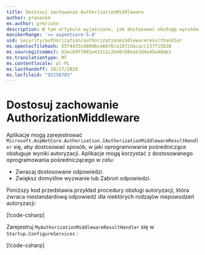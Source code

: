 ```yaml
---
title: Dostosuj zachowanie AuthorizationMiddleware
author: pranavkm
ms.author: prkrishn
description: W tym artykule wyjaśniono, jak dostosować obsługę wyników AuthorizationMiddleware.
monikerRange: '>= aspnetcore-5.0'
uid: security/authorization/authorizationmiddlewareresulthandler
ms.openlocfilehash: 55f4433c080d6ce6676ca1072dacacc137f15638
ms.sourcegitcommit: b3ec60f7682e43211c2b40c60eab3d4e45a48ab1
ms.translationtype: MT
ms.contentlocale: pl-PL
ms.lasthandoff: 10/17/2020
ms.locfileid: "92156785"
---
```

# <a name="customize-the-behavior-of-authorizationmiddleware"></a>Dostosuj zachowanie AuthorizationMiddleware

Aplikacje mogą zarejestrować `Microsoft.AspNetCore.Authorization.IAuthorizationMiddlewareResultHandler` się, aby dostosować sposób, w jaki oprogramowanie pośredniczące obsługuje wyniki autoryzacji. Aplikacje mogą korzystać z dostosowanego oprogramowania pośredniczącego w celu:

* Zwracaj dostosowane odpowiedzi.
* Zwiększ domyślne wyzwanie lub Zabroń odpowiedzi.

Poniższy kod przedstawia przykład procedury obsługi autoryzacji, która zwraca niestandardową odpowiedź dla niektórych rodzajów niepowodzeń autoryzacji:

[!code-csharp[](customizingauthorizationmiddlewareresponse/sample/AuthorizationMiddlewareResultHandlerSample/MyAuthorizationMiddlewareResultHandler.cs)]

Zarejestruj `MyAuthorizationMiddlewareResultHandler` się w `Startup.ConfigureServices` :

[!code-csharp[](customizingauthorizationmiddlewareresponse/sample/AuthorizationMiddlewareResultHandlerSample/Startup.cs?name=snippet)]

<!-- <xref:Microsoft.AspNetCore.Authorization.IAuthorizationMiddlewareResultHandler /> -->